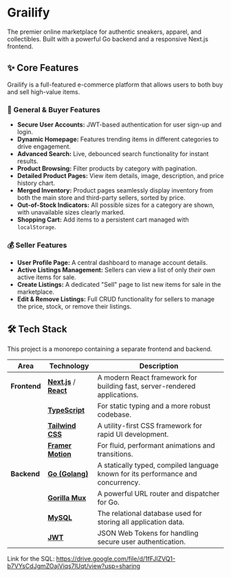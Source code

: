 # Grailify  
The premier online marketplace for authentic sneakers, apparel, and collectibles. Built with a powerful Go backend and a responsive Next.js frontend.

## ✨ Core Features

Grailify is a full-featured e-commerce platform that allows users to both buy and sell high-value items.

### 👤 General & Buyer Features
- **Secure User Accounts:** JWT-based authentication for user sign-up and login.
- **Dynamic Homepage:** Features trending items in different categories to drive engagement.
- **Advanced Search:** Live, debounced search functionality for instant results.
- **Product Browsing:** Filter products by category with pagination.
- **Detailed Product Pages:** View item details, image, description, and price history chart.
- **Merged Inventory:** Product pages seamlessly display inventory from both the main store and third-party sellers, sorted by price.
- **Out-of-Stock Indicators:** All possible sizes for a category are shown, with unavailable sizes clearly marked.
- **Shopping Cart:** Add items to a persistent cart managed with `localStorage`.

### 💰 Seller Features
- **User Profile Page:** A central dashboard to manage account details.
- **Active Listings Management:** Sellers can view a list of only *their own* active items for sale.
- **Create Listings:** A dedicated "Sell" page to list new items for sale in the marketplace.
- **Edit & Remove Listings:** Full CRUD functionality for sellers to manage the price, stock, or remove their listings.

## 🛠️ Tech Stack

This project is a monorepo containing a separate frontend and backend.

| Area | Technology | Description |
|---|---|---|
| **Frontend** | [**Next.js**](https://nextjs.org/) / [**React**](https://reactjs.org/) | A modern React framework for building fast, server-rendered applications. |
| | [**TypeScript**](https://www.typescriptlang.org/) | For static typing and a more robust codebase. |
| | [**Tailwind CSS**](https://tailwindcss.com/) | A utility-first CSS framework for rapid UI development. |
| | [**Framer Motion**](https://www.framer.com/motion/) | For fluid, performant animations and transitions. |
| **Backend** | [**Go (Golang)**](https://golang.org/) | A statically typed, compiled language known for its performance and concurrency. |
| | [**Gorilla Mux**](https://github.com/gorilla/mux) | A powerful URL router and dispatcher for Go. |
| | [**MySQL**](https://www.mysql.com/) | The relational database used for storing all application data. |
| | [**JWT**](https://jwt.io/) | JSON Web Tokens for handling secure user authentication. |

Link for the SQL: https://drive.google.com/file/d/1fFJlZVQ1-b7VYsCdJgmZOajViqs7lUqt/view?usp=sharing
